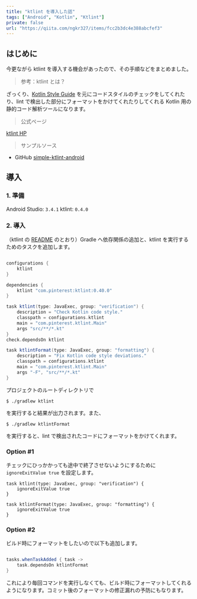 ```yaml
---
title: "ktlint を導入した話"
tags: ["Android", "Kotlin", "Ktlint"]
private: false
url: "https://qiita.com/ngkr327/items/fcc2b3dc4e388abcfef3"
---
```


## はじめに

今更ながら ktlint を導入する機会があったので、その手順などをまとめました。

> 参考：ktlint とは？

ざっくり、[Kotlin Style Guide](https://developer.android.com/kotlin/style-guide) を元にコードスタイルのチェックをしてくれたり、lint で検出した部分にフォーマットをかけてくれたりしてくれる Kotlin 用の静的コード解析ツールになります。

> 公式ページ

[ktlint HP](https://ktlint.github.io/)

> サンプルソース

- GitHub
[simple-ktlint-android](https://github.com/ngkr327/simple-ktlint-android)

## 導入

### 1. 準備

Android Studio: `3.4.1`
ktlint: `0.4.0`

### 2. 導入

（ktlint の [README](https://github.com/pinterest/ktlint/blob/master/README.md) のとおり）Gradle へ依存関係の追加と、ktlint を実行するためのタスクを追加します。

```app/build.gradle

configurations {
    ktlint
}

dependencies {
    ktlint "com.pinterest:ktlint:0.40.0"
}

task ktlint(type: JavaExec, group: "verification") {
    description = "Check Kotlin code style."
    classpath = configurations.ktlint
    main = "com.pinterest.ktlint.Main"
    args "src/**/*.kt"
}
check.dependsOn ktlint

task ktlintFormat(type: JavaExec, group: "formatting") {
    description = "Fix Kotlin code style deviations."
    classpath = configurations.ktlint
    main = "com.pinterest.ktlint.Main"
    args "-F", "src/**/*.kt"
}
```

プロジェクトのルートディレクトリで

```
$ ./gradlew ktlint
```

を実行すると結果が出力されます。また、

```
$ ./gradlew ktlintFormat
```

を実行すると、lint で検出されたコードにフォーマットをかけてくれます。

### Option #1

チェックにひっかかっても途中で終了させないようにするために `ignoreExitValue true` を設定します。

```
task ktlint(type: JavaExec, group: "verification") {
    ignoreExitValue true
}

task ktlintFormat(type: JavaExec, group: "formatting") {
    ignoreExitValue true
}
```

### Option #2

ビルド時にフォーマットをしたいので以下も追加します。

```app/build.gradle

tasks.whenTaskAdded { task ->
    task.dependsOn ktlintFormat
}
```

これにより毎回コマンドを実行しなくても、ビルド時にフォーマットしてくれるようになります。コミット後のフォーマットの修正漏れの予防にもなります。
